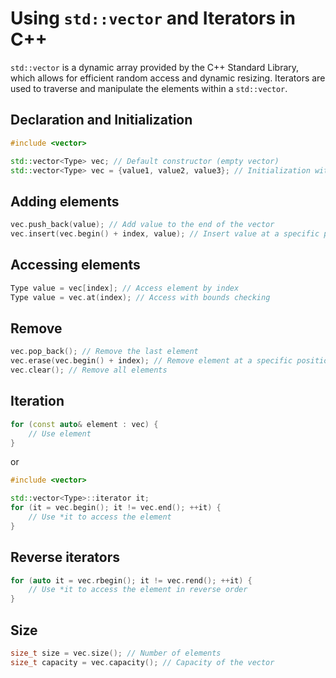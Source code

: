 # Using `std::vector` and Iterators in C++

`std::vector` is a dynamic array provided by the C++ Standard Library, which allows for efficient random access and dynamic resizing. Iterators are used to traverse and manipulate the elements within a `std::vector`.

## Declaration and Initialization

```cpp
#include <vector>

std::vector<Type> vec; // Default constructor (empty vector)
std::vector<Type> vec = {value1, value2, value3}; // Initialization with values
```

## Adding elements
```cpp
vec.push_back(value); // Add value to the end of the vector
vec.insert(vec.begin() + index, value); // Insert value at a specific position
```

## Accessing elements
```cpp
Type value = vec[index]; // Access element by index
Type value = vec.at(index); // Access with bounds checking
```

## Remove
```cpp
vec.pop_back(); // Remove the last element
vec.erase(vec.begin() + index); // Remove element at a specific position
vec.clear(); // Remove all elements
```

## Iteration
```cpp
for (const auto& element : vec) {
    // Use element
}
```
or
```cpp
#include <vector>

std::vector<Type>::iterator it;
for (it = vec.begin(); it != vec.end(); ++it) {
    // Use *it to access the element
}
```

## Reverse iterators
```cpp
for (auto it = vec.rbegin(); it != vec.rend(); ++it) {
    // Use *it to access the element in reverse order
}
```

## Size
```cpp
size_t size = vec.size(); // Number of elements
size_t capacity = vec.capacity(); // Capacity of the vector
```


